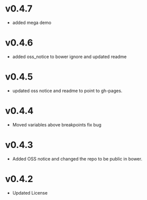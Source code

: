 v0.4.7
==============================
* added mega demo

v0.4.6
==============================
* added oss_notice to bower ignore and updated readme

v0.4.5
==============================
* updated oss notice and readme to point to gh-pages.

v0.4.4
==============================
* Moved variables above breakpoints fix bug

v0.4.3
==============================
* Added OSS notice and changed the repo to be public in bower.

v0.4.2
====================
* Updated License
